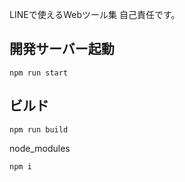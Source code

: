 LINEで使えるWebツール集
自己責任です。

## 開発サーバー起動
```
npm run start
```

## ビルド
```
npm run build
```

node_modules
```
npm i
```
